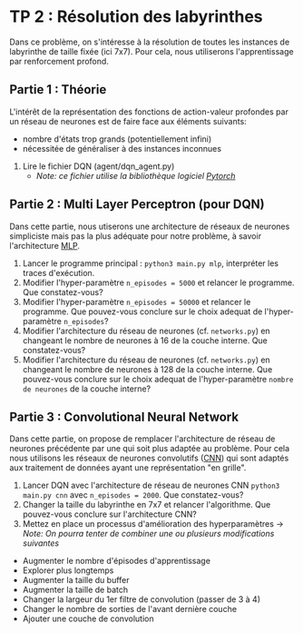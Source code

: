 # TP 2 : Résolution des labyrinthes

Dans ce problème, on s'intéresse à la résolution de toutes les instances de labyrinthe de taille fixée (ici 7x7).
Pour cela, nous utiliserons l'apprentissage par renforcement profond. 

## Partie 1 : Théorie

L'intérêt de la représentation des fonctions de action-valeur profondes par un réseau de neurones est de faire face aux éléments suivants:
- nombre d'états trop grands (potentiellement infini) 
- nécessitée de généraliser à des instances inconnues

1. Lire le fichier DQN (agent/dqn_agent.py)
   - *Note: ce fichier utilise la bibliothèque logiciel [Pytorch](https://pytorch.org)*

## Partie 2 : Multi Layer Perceptron (pour DQN)

Dans cette partie, nous utiserons une architecture de réseaux de neurones simpliciste mais pas la plus adéquate pour notre problème, à savoir l'architecture [MLP](https://en.wikipedia.org/wiki/Multilayer_perceptron). 

1. Lancer le programme principal : `python3 main.py mlp`, interpréter les traces d'exécution. 
2. Modifier l'hyper-paramètre `n_episodes = 5000` et relancer le programme. Que constatez-vous? 
3. Modifier l'hyper-paramètre `n_episodes = 50000` et relancer le programme. Que pouvez-vous conclure sur le choix adequat de l'hyper-paramètre `n_episodes`?
4. Modifier l'architecture du réseau de neurones (cf. `networks.py`) en changeant le nombre de neurones à 16 de la couche interne. Que constatez-vous?
5. Modifier l'architecture du réseau de neurones (cf. `networks.py`) en changeant le nombre de neurones à 128 de la couche interne. Que pouvez-vous conclure sur le choix adequat de l'hyper-paramètre `nombre de neurones` de la couche interne? 

## Partie 3 : Convolutional Neural Network

Dans cette partie, on propose de remplacer l'architecture de réseau de neurones précédente par une qui soit plus adaptée au problème.
Pour cela nous utilisons les réseaux de neurones convolutifs ([CNN](https://fr.wikipedia.org/wiki/Réseau_neuronal_convolutif)) qui sont adaptés aux traitement de données ayant une représentation "en grille". 

1. Lancer DQN avec l'architecture de réseau de neurones CNN  `python3 main.py cnn`  avec `n_episodes = 2000`. Que constatez-vous?
2.  Changer la taille du labyrinthe en 7x7 et relancer l'algorithme. Que pouvez-vous conclure sur l'architecture CNN?
3.  Mettez en place un processus d'amélioration des hyperparamètres
-> *Note: On pourra tenter de combiner une ou plusieurs modifications suivantes*
   - Augmenter le nombre d'épisodes d'apprentissage
   - Explorer plus longtemps
   - Augmenter la taille du buffer
   - Augmenter la taille de batch
   - Changer la largeur du 1er filtre de convolution (passer de 3 à 4)
   - Changer le nombre de sorties de l'avant dernière couche
   - Ajouter une couche de convolution 
